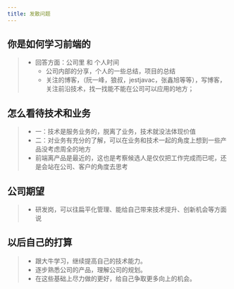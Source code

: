 ```yaml
---
title: 发散问题
---
```


## 你是如何学习前端的
> - 回答方面：公司里 和 个人时间
>   - 公司内部的分享，个人的一些总结，项目的总结
>   - 关注的博客，（阮一峰，狼叔，jestjavac，张鑫旭等等），写博客，关注前沿技术，找一找能不能在公司可以应用的地方；

## 怎么看待技术和业务
> - 一：技术是服务业务的，脱离了业务，技术就没法体现价值
> - 二：对业务有充分的了解，可以在业务和技术一起的角度上想到一些产品没考虑周全的地方
> - 前端离产品是最近的，这也是考察候选人是仅仅把工作完成而已呢，还是会站在公司、客户的角度去思考

## 公司期望
> - 研发岗，可以往扁平化管理、能给自己带来技术提升、创新机会等方面说

## 以后自己的打算
> - 跟大牛学习，继续提高自己的技术能力。
> - 逐步熟悉公司的产品，理解公司的规划。
> - 在这些基础上尽力做的更好，给自己争取更多向上的机会。
